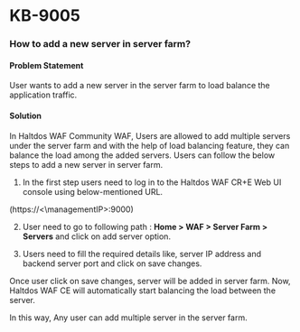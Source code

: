 # KB-9005

### **How to add a new server in server farm?**

#### **Problem Statement**

User wants to add a new server in the server farm to load balance the application traffic.

#### **Solution**

In Haltdos WAF Community WAF, Users are allowed to add multiple servers under the server farm and with the help of load balancing feature, they can balance the load among the added servers. Users can follow the below steps to add a new server in server farm.

1. In the first step users need to log in to the Haltdos WAF CR+E Web UI console using below-mentioned URL.

(https://<\managementIP>:9000)

2. User need to go to following path : **Home > WAF > Server Farm > Servers** and click on add server option.


3. Users need to fill the required details like, server IP address and backend server port and click on save changes.


Once user click on save changes, server will be added in server farm. Now, Haltdos WAF CE will automatically start balancing the load between the server.

In this way, Any user can add multiple server in the server farm.